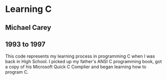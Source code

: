 # Learning C

## Michael Carey
## 1993 to 1997

This code represents my learning process in programming C when I was back in High School.
I picked up my father's ANSI C programming book, got a copy of his Microsoft Quick C Complier
and began learning how to program C.